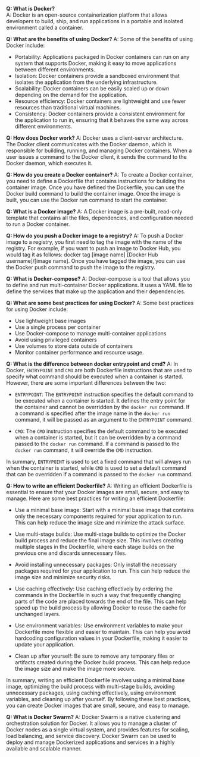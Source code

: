 **Q: What is Docker?**  
A: Docker is an open-source containerization platform that allows developers to build, ship, and run applications in a portable and isolated environment called a container.

**Q: What are the benefits of using Docker?**
A: Some of the benefits of using Docker include:

- Portability: Applications packaged in Docker containers can run on any system that supports Docker, making it easy to move applications between different environments.
- Isolation: Docker containers provide a sandboxed environment that isolates the application from the underlying infrastructure.
- Scalability: Docker containers can be easily scaled up or down depending on the demand for the application.
- Resource efficiency: Docker containers are lightweight and use fewer resources than traditional virtual machines.
- Consistency: Docker containers provide a consistent environment for the application to run in, ensuring that it behaves the same way across different environments.

**Q: How does Docker work?**
A: Docker uses a client-server architecture. The Docker client communicates with the Docker daemon, which is responsible for building, running, and managing Docker containers. When a user issues a command to the Docker client, it sends the command to the Docker daemon, which executes it.

**Q: How do you create a Docker container?**
A: To create a Docker container, you need to define a Dockerfile that contains instructions for building the container image. Once you have defined the Dockerfile, you can use the Docker build command to build the container image. Once the image is built, you can use the Docker run command to start the container.

**Q: What is a Docker image?**
A: A Docker image is a pre-built, read-only template that contains all the files, dependencies, and configuration needed to run a Docker container.

**Q: How do you push a Docker image to a registry?**
A: To push a Docker image to a registry, you first need to tag the image with the name of the registry. For example, if you want to push an image to Docker Hub, you would tag it as follows: docker tag [image name] [Docker Hub username]/[image name]. Once you have tagged the image, you can use the Docker push command to push the image to the registry.

**Q: What is Docker-compose?**
A: Docker-compose is a tool that allows you to define and run multi-container Docker applications. It uses a YAML file to define the services that make up the application and their dependencies.

**Q: What are some best practices for using Docker?**
A: Some best practices for using Docker include:

- Use lightweight base images
- Use a single process per container
- Use Docker-compose to manage multi-container applications
- Avoid using privileged containers
- Use volumes to store data outside of containers
- Monitor container performance and resource usage.

**Q: What is the difference between docker entrypoint and cmd?**
A: In Docker, `ENTRYPOINT` and `CMD` are both Dockerfile instructions that are used to specify what command should be executed when a container is started. However, there are some important differences between the two:

- `ENTRYPOINT`: The `ENTRYPOINT` instruction specifies the default command to be executed when a container is started. It defines the entry point for the container and cannot be overridden by the `docker run` command. If a command is specified after the image name in the `docker run` command, it will be passed as an argument to the `ENTRYPOINT` command.

- `CMD`: The `CMD` instruction specifies the default command to be executed when a container is started, but it can be overridden by a command passed to the `docker run` command. If a command is passed to the `docker run` command, it will override the `CMD` instruction.

In summary, `ENTRYPOINT` is used to set a fixed command that will always run when the container is started, while `CMD` is used to set a default command that can be overridden if a command is passed to the `docker run` command.

**Q: How to write an efficient Dockerfile?**
A: Writing an efficient Dockerfile is essential to ensure that your Docker images are small, secure, and easy to manage. Here are some best practices for writing an efficient Dockerfile:

- Use a minimal base image: Start with a minimal base image that contains only the necessary components required for your application to run. This can help reduce the image size and minimize the attack surface.

- Use multi-stage builds: Use multi-stage builds to optimize the Docker build process and reduce the final image size. This involves creating multiple stages in the Dockerfile, where each stage builds on the previous one and discards unnecessary files.

- Avoid installing unnecessary packages: Only install the necessary packages required for your application to run. This can help reduce the image size and minimize security risks.

- Use caching effectively: Use caching effectively by ordering the commands in the Dockerfile in such a way that frequently changing parts of the code are placed towards the end of the file. This can help speed up the build process by allowing Docker to reuse the cache for unchanged layers.

- Use environment variables: Use environment variables to make your Dockerfile more flexible and easier to maintain. This can help you avoid hardcoding configuration values in your Dockerfile, making it easier to update your application.

- Clean up after yourself: Be sure to remove any temporary files or artifacts created during the Docker build process. This can help reduce the image size and make the image more secure.

In summary, writing an efficient Dockerfile involves using a minimal base image, optimizing the build process with multi-stage builds, avoiding unnecessary packages, using caching effectively, using environment variables, and cleaning up after yourself. By following these best practices, you can create Docker images that are small, secure, and easy to manage.

**Q: What is Docker Swarm?**
A: Docker Swarm is a native clustering and orchestration solution for Docker. It allows you to manage a cluster of Docker nodes as a single virtual system, and provides features for scaling, load balancing, and service discovery. Docker Swarm can be used to deploy and manage Dockerized applications and services in a highly available and scalable manner.